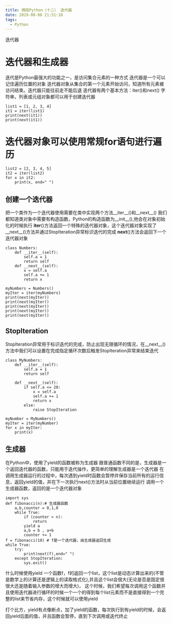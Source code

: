 ```yaml
---
title: 拥抱Python（十二） 迭代器
date: 2019-08-08 21:51:10
tags:
  - Python
---
```

迭代器
<!--more-->

# 迭代器和生成器

迭代是Python最强大的功能之一，是访问集合元素的一种方式
迭代器是一个可以记住遍历位置的对象
迭代器对象从集合的第一个元素开始访问，知道所有元素被访问结束。迭代器只能往前走不能后退
迭代器有两个基本方法：iter()和next()
字符串，列表或元组对象都可以用于创建迭代器
```
list1 = [1, 2, 3, 4]
it1 = iter(list1)
print(next(it1))
print(next(it1))
```
# 迭代器对象可以使用常规for语句进行遍历
```
list2 = [2, 3, 4, 5]
it2 = iter(list2)
for x in it2:
    print(x, end=" ")
```

## 创建一个迭代器

把一个类作为一个迭代器使用需要在类中实现两个方法__iter__()和__next__()
我们都知道类对象中需要有构造函数，Python的构造函数为__init__(),他会在对象初始化的时候执行
__iter__()方法返回一个特殊的迭代器对象，这个迭代器对象实现了__next__()方法并通过StopIteration异常标识迭代的完成
__next__()方法会返回下一个迭代器对象
```
class Numbers:
    def __iter__(self):
        self.a = 1
        return self
    def __next__(self):
        x = self.a
        self.a += 1
        return x

myNumbers = Numbers()
myIter = iter(myNumbers)
print(next(myIter))
print(next(myIter))
print(next(myIter))
print(next(myIter))
print(next(myIter))
```

## StopIteration
StopIteration异常用于标识迭代的完成，防止出现无限循环的情况，在__next__()方法中我们可以设置在完成指定循环次数后触发StopIteration异常来结束迭代
```
class MyNumbers:
    def __iter__(self):
        self.a = 1
        return self

    def __next__(self):
        if self.a <= 20:
            x = self.a
            self.a += 1
            return x
        else:
            raise StopIteration

myNumber = MyNumbers()
myIter = iter(myNumber)
for x in myIter:
    print(x)
```

## 生成器

在Python中，使用了yield的函数被称为生成器
跟普通函数不同的是，生成器是一个返回迭代器的函数，只能用于迭代操作，更简单的理解生成器是一个迭代器
在调用生成器运行的过程中，每次遇到yield时函数会暂停并保存当前所有的运行信息，返回yield的值，并在下一次执行next()方法时从当前位置继续运行
调用一个生成器函数，返回的是一个迭代器对象
```
import sys
def fibonacci(n):# 生成器函数
    a,b,counter = 0,1,0
    while True:
        if (counter > n):
            return
        yield a
        a,b = b , a+b
        counter += 1
f = fibonacci(10) # f是一个迭代器，由生成器返回生成
while True:
    try:
        print(next(f),end=" ")
    except StopIteration:
        sys.exit()
```

什么时候使用yield
一个函数f，f的返回一个list，这个list是动态计算出来的(不管是数学上的计算还是逻辑上的读取格式化),并且这个list会很大(无论是否是固定很很大还是随着输入参数的增大而增大)，
这个时候，我们希望每次调用这个函数并且使用迭代器进行循环的时候一个一个的得到每个list元素而不是直接得到一个完整的list来节省内存，这个时候就可以使用yield

打个比方，yield有点像断点，加了yield的函数，每次执行到有yield的时候，会返回yield后面的值，并且函数会暂停，直到下次调用或迭代终止

